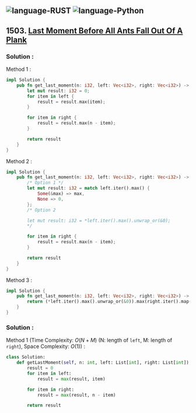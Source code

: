 ![language-RUST](https://img.shields.io/badge/RUST-8d4004?style=for-the-badge&logo=RUST)
![language-Python](https://img.shields.io/badge/Python-ffd43b?style=for-the-badge&logo=PYTHON)
---

## 1503. [Last Moment Before All Ants Fall Out Of A Plank](https://leetcode.com/problems/last-moment-before-all-ants-fall-out-of-a-plank)

### Solution :

Method 1 :
```rust
impl Solution {
    pub fn get_last_moment(n: i32, left: Vec<i32>, right: Vec<i32>) -> i32 {
        let mut result: i32 = 0;
        for item in left {
            result = result.max(item);
        }

        for item in right {
            result = result.max(n - item);
        }

        return result
    }
}
```

Method 2 :
```rust
impl Solution {
    pub fn get_last_moment(n: i32, left: Vec<i32>, right: Vec<i32>) -> i32 {
        /* Option 1 */
        let mut result: i32 = match left.iter().max() {
            Some(&max) => max,
            None => 0,
        };
        /* Option 2

        let mut result: i32 = *left.iter().max().unwrap_or(&0);
        */

        for item in right {
            result = result.max(n - item);
        }

        return result
    }
}
```

Method 3 :
```rust
impl Solution {
    pub fn get_last_moment(n: i32, left: Vec<i32>, right: Vec<i32>) -> i32 {
        return (*left.iter().max().unwrap_or(&0)).max(right.iter().map(|value| n - value).max().unwrap_or(0))
    }
}
```

### Solution :

Method 1 (Time Complexity: $O(N+M)$ (N: length of `left`, M: length of `right`), Space Complexity: $O(1)$) :
```python
class Solution:
    def getLastMoment(self, n: int, left: List[int], right: List[int]) -> int:
        result = 0
        for item in left:
            result = max(result, item)

        for item in right:
            result = max(result, n - item)

        return result
```

